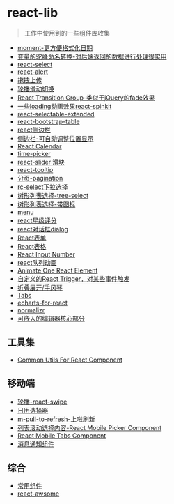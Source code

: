 # react-lib
> 工作中使用到的一些组件库收集

- [moment-更方便格式化日期](http://momentjs.com/docs/) 
- [变量的驼峰命名转换-对后端返回的数据进行处理很实用](https://github.com/domchristie/humps)
- [react-select](http://jedwatson.github.io/react-select/)
- [react-alert](https://github.com/schiehll/react-alert)
- [拖拽上传](https://github.com/react-dropzone/react-dropzone)
- [轮播滑动切换](https://github.com/akiran/react-slick)
- [React Transition Group-类似于jQuery的fade效果](https://reactcommunity.org/react-transition-group/)
- [一些loading动画效果react-spinkit](https://github.com/KyleAMathews/react-spinkit)
- [react-selectable-extended](https://github.com/leopoldjoy/react-selectable-extended)
- [react-bootstrap-table](https://github.com/AllenFang/react-bootstrap-table)
- [react侧边栏](https://github.com/balloob/react-sidebar)
- [侧边栏-可自动调整位置显示](https://github.com/react-component/drawer)
- [React Calendar](https://github.com/react-component/calendar)
- [time-picker](https://github.com/react-component/time-picker)
- [react-slider 滑块](https://github.com/react-component/slider)
- [react-tooltip](https://github.com/react-component/tooltip)
- [分页-pagination](https://github.com/react-component/pagination)
- [rc-select下拉选择](https://github.com/react-component/select)
- [树形列表选择-tree-select](https://github.com/react-component/tree-select)
- [树形列表选择-带图标](https://github.com/react-component/tree)
- [menu](https://github.com/react-component/menu)
- [react星级评分](https://github.com/react-component/rate)
- [react对话框dialog](https://github.com/react-component/dialog)
- [React表单](https://github.com/react-component/form)
- [React表格](https://github.com/react-component/table)
- [React Input Number ](https://github.com/react-component/input-number)
- [react队列动画](https://github.com/react-component/queue-anim)
- [Animate One React Element](https://github.com/react-component/tween-one)
- [自定义的React Trigger，对某些事件触发](https://github.com/react-component/trigger)
- [折叠展开/手风琴](https://github.com/react-component/collapse)
- [Tabs](https://github.com/react-component/tabs)
- [echarts-for-react](https://github.com/hustcc/echarts-for-react) 
- [normalizr](https://github.com/paularmstrong/normalizr)
- [可嵌入的编辑器核心部分](https://github.com/react-component/editor-core)

工具集
---

- [Common Utils For React Component](https://github.com/react-component/util)

移动端
---

- [轮播-react-swipe](https://github.com/voronianski/react-swipe)
- [日历选择器](https://github.com/react-component/m-date-picker)
- [m-pull-to-refresh-上啦刷新](https://github.com/react-component/m-pull-to-refresh)
- [列表滚动选择内容-React Mobile Picker Component](https://github.com/react-component/m-picker)
- [React Mobile Tabs Component ](https://github.com/react-component/m-tabs)
- [消息通知组件](https://github.com/react-component/m-notification)

综合
---

- [常用组件](http://react-component.github.io/badgeboard/)
- [react-awsome]()
